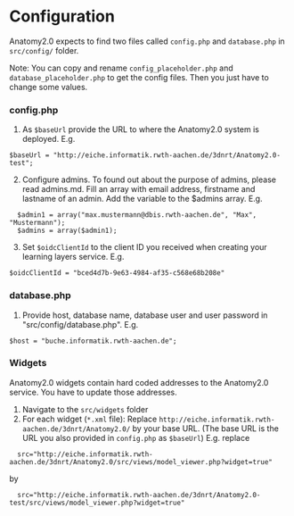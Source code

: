 # Configuration

Anatomy2.0 expects to find two files called `config.php` and `database.php` in `src/config/` folder.

Note: You can copy and rename `config_placeholder.php` and `database_placeholder.php` to get the config files. Then you just have to change some values.

### config.php

1. As `$baseUrl` provide the URL to where the Anatomy2.0 system is deployed.
E.g. 
```
$baseUrl = "http://eiche.informatik.rwth-aachen.de/3dnrt/Anatomy2.0-test";
```
2. Configure admins. To found out about the purpose of admins, please read admins.md. Fill an array with email address, firstname and lastname of an admin. Add the variable to the $admins array.
E.g. 
```
  $admin1 = array("max.mustermann@dbis.rwth-aachen.de", "Max", "Mustermann");
  $admins = array($admin1);
```
3. Set `$oidcClientId` to the client ID you received when creating your learning layers service. E.g.
```
$oidcClientId = "bced4d7b-9e63-4984-af35-c568e68b208e"
```

### database.php

1. Provide host, database name, database user and user password in "src/config/database.php".
  E.g. 
```
$host = "buche.informatik.rwth-aachen.de";
```

### Widgets

Anatomy2.0 widgets contain hard coded addresses to the Anatomy2.0 service. You have to update those addresses.

1. Navigate to the `src/widgets` folder
2. For each widget (`*.xml` file): Replace `http://eiche.informatik.rwth-aachen.de/3dnrt/Anatomy2.0/` by your base URL. (The base URL is the URL you also provided in `config.php` as `$baseUrl`)
E.g. replace
```
  src="http://eiche.informatik.rwth-aachen.de/3dnrt/Anatomy2.0/src/views/model_viewer.php?widget=true"
  ```
by
```
  src="http://eiche.informatik.rwth-aachen.de/3dnrt/Anatomy2.0-test/src/views/model_viewer.php?widget=true"
  ```

